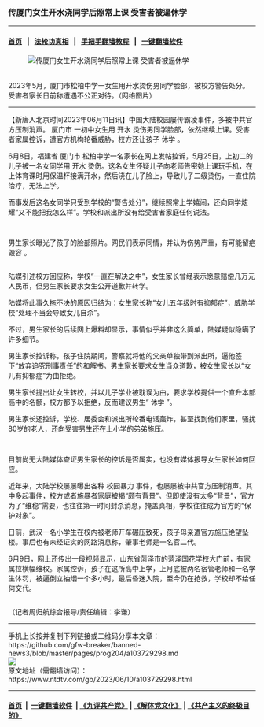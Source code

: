 ### 传厦门女生开水浇同学后照常上课 受害者被逼休学
------------------------

#### [首页](https://github.com/gfw-breaker/banned-news3/blob/master/README.md) &nbsp;&nbsp;|&nbsp;&nbsp; [法轮功真相](https://github.com/begood0513/basic/blob/master/README.md)  &nbsp;&nbsp;|&nbsp;&nbsp; [手把手翻墙教程](https://github.com/gfw-breaker/guides/wiki)  &nbsp;&nbsp;|&nbsp;&nbsp; [一键翻墙软件](https://github.com/gfw-breaker/nogfw/blob/master/README.md)  



<div><div class="featured_image">
 <figure>
  <img alt="传厦门女生开水浇同学后照常上课 受害者被逼休学" src="https://i.ntdtv.com/assets/uploads/2023/06/id103729317-FotoJet-800x450.jpg"/>
 </figure><br/>
 <span class="caption">
  2023年5月，厦门市松柏中学一女生用开水烫伤男同学脸部，被校方警告处分。受害者家长日前称遭遇不公正对待。（网络图片）
 </span>
</div>
</div><hr/>


<div><div class="post_content" itemprop="articleBody">
 <p>
  【新唐人北京时间2023年06月11日讯】中国大陆校园屡传霸凌事件，多被中共官方压制消声。
  <ok href="https://www.ntdtv.com/gb/厦门市.htm">
   厦门市
  </ok>
  一初中女生用
  <ok href="https://www.ntdtv.com/gb/开水.htm">
   开水
  </ok>
  烫伤男同学脸部，依然继续上课。受害者家属控诉，遭官方机构轮番威胁，校方还让孩子
  <ok href="https://www.ntdtv.com/gb/休学.htm">
   休学
  </ok>
  。
 </p>
 <p>
  6月8日，福建省
  <ok href="https://www.ntdtv.com/gb/厦门市.htm">
   厦门市
  </ok>
  松柏中学一名家长在网上发帖控诉，5月25日，上初二的儿子被一名女同学用
  <ok href="https://www.ntdtv.com/gb/开水.htm">
   开水
  </ok>
  烫伤。这名女生怀疑儿子向老师告密她上课玩手机，在上体育课时用保温杯接满开水，然后浇在儿子脸上，导致儿子二级烫伤，一直住院治疗，无法上学。
 </p>
 <p>
  而事发后这名女同学只受到学校的“警告处分”，继续照常上学嬉闹，还向同学炫耀“又不能把我怎么样”。学校和派出所没有给受害者家庭任何说法。
 </p>
 <p>
  <ok href="https://i.ntdtv.com/assets/uploads/2023/06/id103729299-TgeQ9pV2DFMgAynoop.image_.jpg">
   <img alt="" class="aligncenter wp-image-103729299" src="https://i.ntdtv.com/assets/uploads/2023/06/id103729299-TgeQ9pV2DFMgAynoop.image_-600x917.jpg"/>
  </ok>
 </p>
 <p>
  <ok href="https://i.ntdtv.com/assets/uploads/2023/06/id103729314-image-2.jpg">
   <img alt="" class="aligncenter wp-image-103729314" src="https://i.ntdtv.com/assets/uploads/2023/06/id103729314-image-2-600x646.jpg"/>
  </ok>
 </p>
 <p>
  男生家长曝光了孩子的脸部照片。网民们表示同情，并认为伤势严重，有可能留疤
  <ok href="https://www.ntdtv.com/gb/毁容.htm">
   毁容
  </ok>
  。
 </p>
 <p>
  <ok href="https://i.ntdtv.com/assets/uploads/2023/06/id103729300-image-3.jpg">
   <img alt="" class="aligncenter wp-image-103729300" src="https://i.ntdtv.com/assets/uploads/2023/06/id103729300-image-3-600x1298.jpg"/>
  </ok>
 </p>
 <p>
  陆媒引述校方回应称，学校“一直在解决之中”，女生家长曾经表示愿意赔偿几万元人民币，但男生家长要求女生公开道歉并转学。
 </p>
 <p>
  陆媒将此事久拖不决的原因归结为：女生家长称“女儿五年级时有抑郁症”，威胁学校“处理不当会导致女儿自杀”。
 </p>
 <p>
  不过，男生家长的后续网上爆料却显示，事情似乎并非这么简单，陆媒疑似隐瞒了许多细节。
 </p>
 <p>
  男生家长控诉称，孩子住院期间，警察就将他的父亲单独带到派出所，逼他签下“放弃追究刑事责任”的和解书。男生家长要求女生当众道歉，被女生家长以“女儿有抑郁症”为由拒绝。
 </p>
 <p>
  男生家长提出让女生转校，并以儿子学业被耽误为由，要求学校提供一个直升本部高中的名额，校方都予以拒绝，反而建议男生“
  <ok href="https://www.ntdtv.com/gb/休学.htm">
   休学
  </ok>
  ”。
 </p>
 <p>
  男生家长还控诉，学校、居委会和派出所轮番电话轰炸，甚至找到他们家里，骚扰80岁的老人，还向受害男生还在上小学的弟弟施压。
 </p>
 <p>
  <ok href="https://i.ntdtv.com/assets/uploads/2023/06/id103729301-image.jpg">
   <img alt="" class="aligncenter wp-image-103729301" src="https://i.ntdtv.com/assets/uploads/2023/06/id103729301-image-600x1300.jpg"/>
  </ok>
 </p>
 <p>
  <ok href="https://i.ntdtv.com/assets/uploads/2023/06/id103729302-image-1.jpg">
   <img alt="" class="aligncenter wp-image-103729302" src="https://i.ntdtv.com/assets/uploads/2023/06/id103729302-image-1-600x1300.jpg"/>
  </ok>
 </p>
 <p>
  目前尚无大陆媒体查证男生家长的控诉是否属实，也没有媒体报导女生家长如何回应。
 </p>
 <p>
  近年来，大陆学校屡屡曝出各种
  <ok href="https://www.ntdtv.com/gb/校园暴力.htm">
   校园暴力
  </ok>
  事件，也屡屡被中共官方压制消声。其中多起事件，校方或者施暴者家庭被揭“颇有背景”。但即使没有太多“背景”，官方为了“维稳”需要，也往往第一时间封杀消息，掩盖真相，学校往往成为官方的“保护对象”。
 </p>
 <p>
  日前，武汉一名小学生在校内被老师开车碾压致死，孩子母亲遭官方施压绝望坠楼。事后也有未经证实的网路消息称，肇事老师是一名官二代。
 </p>
 <p>
  6月9日，网上还传出一段视频显示，山东省菏泽市的菏泽国花学校大门前，有家属拉横幅维权。家属控诉，孩子在这所高中上学，上月底被两名宿管老师和一名学生体罚，被逼倒立抽烟一个多小时，最后昏迷入院，至今仍在抢救，学校却不给任何交代。
 </p>
 <p>
 </p>
 <p>
  <p>
   <ok href="https://i.ntdtv.com/assets/uploads/2023/06/id103729312-FyMxPBDaYAETIMn.jpg">
    <img alt="" class="aligncenter wp-image-103729312" src="https://i.ntdtv.com/assets/uploads/2023/06/id103729312-FyMxPBDaYAETIMn.jpg"/>
   </ok>
  </p>
  <p>
   （记者周归航综合报导/责任编辑：李谦）
  </p>
  <div class="single_ad">
  </div>
 </p>
</div>
</div>
<hr/>
手机上长按并复制下列链接或二维码分享本文章：<br/>
https://github.com/gfw-breaker/banned-news3/blob/master/pages/prog204/a103729298.md <br/>
<a href='https://github.com/gfw-breaker/banned-news3/blob/master/pages/prog204/a103729298.md'><img src='https://github.com/gfw-breaker/banned-news3/blob/master/pages/prog204/a103729298.md.png'/></a> <br/>
原文地址（需翻墙访问）：https://www.ntdtv.com/gb/2023/06/10/a103729298.html


------------------------
#### [首页](https://github.com/gfw-breaker/banned-news3/blob/master/README.md) &nbsp;|&nbsp; [一键翻墙软件](https://github.com/gfw-breaker/nogfw/blob/master/README.md) &nbsp;| [《九评共产党》](https://github.com/gfw-breaker/9ping.md/blob/master/README.md#九评之一评共产党是什么) | [《解体党文化》](https://github.com/gfw-breaker/jtdwh.md/blob/master/README.md) | [《共产主义的终极目的》](https://github.com/gfw-breaker/gczydzjmd.md/blob/master/README.md)


<img src='http://gfw-breaker.win/banned-news3/pages/prog204/a103729298.md' width='0px' height='0px'/>